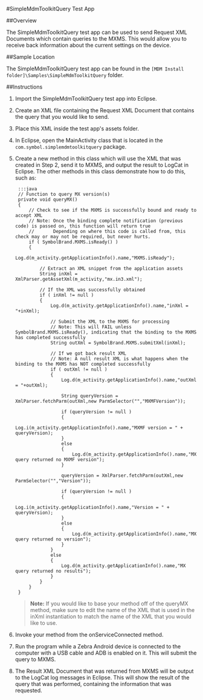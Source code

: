 #SimpleMdmToolkitQuery Test App

##Overview

The SimpleMdmToolkitQuery test app can be used to send Request XML Documents which contain queries to the MXMS. This would allow you to receive back information about the current settings on the device.

##Sample Location

The SimpleMdmToolkitQuery test app can be found in the `[MDM Install folder]\Samples\SimpleMdmToolkitQuery` folder.

##Instructions

1. Import the SimpleMdmToolkitQuery test app into Eclipse.
2. Create an XML file containing the Request XML Document that contains the query that you would like to send.
3. Place this XML inside the test app's assets folder.
4. In Eclipse, open the MainActivity class that is located in the `com.symbol.simplemdmtoolkitquery` package.
5. Create a new method in this class which will use the XML that was created in Step 2, send it to MXMS, and output the result to LogCat in Eclipse. The other methods in this class demonstrate how to do this, such as:

		:::java
		// Function to query MX version(s)
		private void queryMX()
		{
			// Check to see if the MXMS is successfully bound and ready to accept XML
			// Note: Once the binding complete notification (previous code) is passed on, this function will return true
			//       Depending on where this code is called from, this check may or may not be required, but never hurts.
			if ( SymbolBrand.MXMS.isReady() )
			{
				Log.d(m_activity.getApplicationInfo().name,"MXMS.isReady");

				// Extract an XML snippet from the application assets
				String inXml = XmlParser.getAssetXml(m_activity,"mx.in3.xml");
				
				// If the XML was successfully obtained
				if ( inXml != null )
				{
					Log.d(m_activity.getApplicationInfo().name,"inXml = "+inXml);

					// Submit the XML to the MXMS for processing
					// Note: This will FAIL unless SymbolBrand.MXMS.isReady(), indicating that the binding to the MXMS has completed successfully
					String outXml = SymbolBrand.MXMS.submitXml(inXml);

					// If we got back result XML
					// Note: A null result XML is what happens when the binding to the MXMS has NOT completed successfully
					if ( outXml != null )
					{
						Log.d(m_activity.getApplicationInfo().name,"outXml = "+outXml);

						String queryVersion = XmlParser.fetchParm(outXml,new ParmSelector("","MXMFVersion"));

						if (queryVersion != null )
						{
							Log.i(m_activity.getApplicationInfo().name,"MXMF version = " + queryVersion);
						}
						else
						{
							Log.d(m_activity.getApplicationInfo().name,"MX query returned no MXMF version");
						}

						queryVersion = XmlParser.fetchParm(outXml,new ParmSelector("","Version"));

						if (queryVersion != null )
						{
							Log.i(m_activity.getApplicationInfo().name,"Version = " + queryVersion);
						}
						else
						{
							Log.d(m_activity.getApplicationInfo().name,"MX query returned no version");
						}
					}
					else
					{
						Log.d(m_activity.getApplicationInfo().name,"MX query returned no results");
					}
				}
			}
		}

	>**Note:** If you would like to base your method off of the queryMX method, make sure to edit the name of the XML that is used in the inXml instantiation to match the name of the XML that you would like to use.

6. Invoke your method from the onServiceConnected method.
7. Run the program while a Zebra Android device is connected to the computer with a USB cable and ADB is enabled on it. This will submit the query to MXMS.
8. The Result XML Document that was returned from MXMS will be output to the LogCat log messages in Eclipse. This will show the result of the query that was performed, containing the information that was requested.